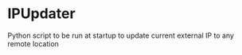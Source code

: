# IPUpdater
Python script to be run at startup to update current external IP to any remote location
